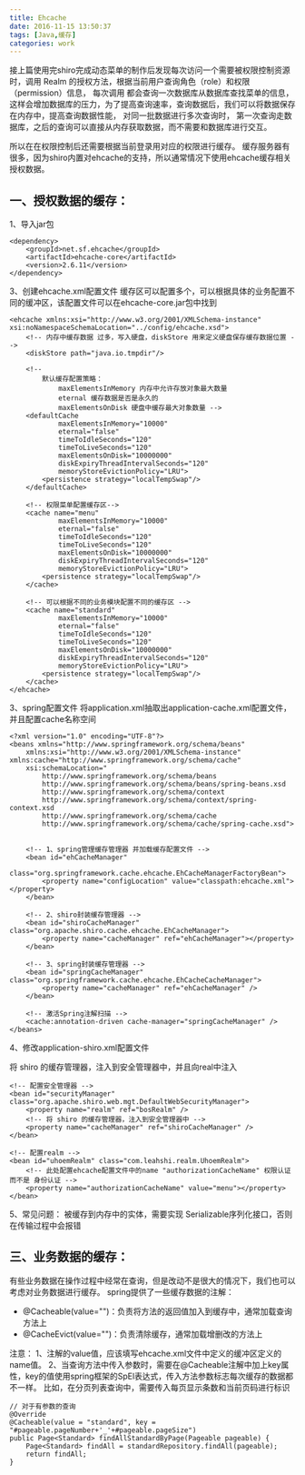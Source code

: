 ```yaml
---
title: Ehcache
date: 2016-11-15 13:50:37
tags: [Java,缓存]
categories: work
---
```


接上篇使用完shiro完成动态菜单的制作后发现每次访问一个需要被权限控制资源时，调用 Realm 的授权方法，根据当前用户查询角色（role）和权限（permission）信息，
每次调用 都会查询一次数据库从数据库查找菜单的信息，这样会增加数据库的压力，为了提高查询速率，查询数据后，我们可以将数据保存在内存中，提高查询数据性能，
对同一批数据进行多次查询时， 第一次查询走数据库，之后的查询可以直接从内存获取数据，而不需要和数据库进行交互。

所以在在权限控制后还需要根据当前登录用对应的权限进行缓存。 缓存服务器有很多，因为shiro内置对ehcache的支持，所以通常情况下使用ehcache缓存相关授权数据。

<!-- more--> 

## 一、授权数据的缓存：
1、导入jar包
```
<dependency>
	<groupId>net.sf.ehcache</groupId>
	<artifactId>ehcache-core</artifactId>
	<version>2.6.11</version>
</dependency>
```
 

3、创建ehcache.xml配置文件
缓存区可以配置多个，可以根据具体的业务配置不同的缓冲区，该配置文件可以在ehcache-core.jar包中找到
```
<ehcache xmlns:xsi="http://www.w3.org/2001/XMLSchema-instance" xsi:noNamespaceSchemaLocation="../config/ehcache.xsd">
    <!-- 内存中缓存数据 过多，写入硬盘，diskStore 用来定义硬盘保存缓存数据位置 -->
	<diskStore path="java.io.tmpdir"/>
    
	<!-- 
		默认缓存配置策略：
			maxElementsInMemory 内存中允许存放对象最大数量
			eternal 缓存数据是否是永久的
			maxElementsOnDisk 硬盘中缓存最大对象数量 -->
    <defaultCache
            maxElementsInMemory="10000"
            eternal="false"
            timeToIdleSeconds="120"
            timeToLiveSeconds="120"
            maxElementsOnDisk="10000000"
            diskExpiryThreadIntervalSeconds="120"
            memoryStoreEvictionPolicy="LRU">
        <persistence strategy="localTempSwap"/>
    </defaultCache>
    
	<!-- 权限菜单配置缓存区-->
    <cache name="menu" 
            maxElementsInMemory="10000"
            eternal="false"
            timeToIdleSeconds="120"
            timeToLiveSeconds="120"
            maxElementsOnDisk="10000000"
            diskExpiryThreadIntervalSeconds="120"
            memoryStoreEvictionPolicy="LRU">
        <persistence strategy="localTempSwap"/>
    </cache>
    
	<!-- 可以根据不同的业务模块配置不同的缓存区 -->
    <cache name="standard" 
            maxElementsInMemory="10000"
            eternal="false"
            timeToIdleSeconds="120"
            timeToLiveSeconds="120"
            maxElementsOnDisk="10000000"
            diskExpiryThreadIntervalSeconds="120"
            memoryStoreEvictionPolicy="LRU">
        <persistence strategy="localTempSwap"/>
    </cache>
</ehcache>

```
 
3、spring配置文件
将application.xml抽取出application-cache.xml配置文件，并且配置cache名称空间

```
<?xml version="1.0" encoding="UTF-8"?>
<beans xmlns="http://www.springframework.org/schema/beans"
	xmlns:xsi="http://www.w3.org/2001/XMLSchema-instance" xmlns:cache="http://www.springframework.org/schema/cache"
	xsi:schemaLocation="
		http://www.springframework.org/schema/beans 
		http://www.springframework.org/schema/beans/spring-beans.xsd
		http://www.springframework.org/schema/context 
		http://www.springframework.org/schema/context/spring-context.xsd
		http://www.springframework.org/schema/cache
		http://www.springframework.org/schema/cache/spring-cache.xsd">


	<!-- 1、spring管理缓存管理器 并加载缓存配置文件 -->
	<bean id="ehCacheManager"
		class="org.springframework.cache.ehcache.EhCacheManagerFactoryBean">
		<property name="configLocation" value="classpath:ehcache.xml"></property>
	</bean>

	<!-- 2、shiro封装缓存管理器 -->
	<bean id="shiroCacheManager" class="org.apache.shiro.cache.ehcache.EhCacheManager">
		<property name="cacheManager" ref="ehCacheManager"></property>
	</bean>

	<!-- 3、spring封装缓存管理器 -->
	<bean id="springCacheManager" class="org.springframework.cache.ehcache.EhCacheCacheManager">
		<property name="cacheManager" ref="ehCacheManager" />
	</bean>

	<!-- 激活Spring注解扫描 -->
	<cache:annotation-driven cache-manager="springCacheManager" />
</beans>
```
 
4、修改application-shiro.xml配置文件

将 shiro 的缓存管理器，注入到安全管理器中，并且向real中注入
```
<!-- 配置安全管理器 -->
<bean id="securityManager" class="org.apache.shiro.web.mgt.DefaultWebSecurityManager">
	<property name="realm" ref="bosRealm" />
	<!-- 将 shiro 的缓存管理器，注入到安全管理器中 -->
	<property name="cacheManager" ref="shiroCacheManager" />
</bean>

<!-- 配置realm -->
<bean id="uhoemRealm" class="com.leahshi.realm.UhoemRealm">
	<!-- 此处配置ehcache配置文件中的name "authorizationCacheName" 权限认证 而不是 身份认证 -->
	<property name="authorizationCacheName" value="menu"></property>
</bean>
```
 
5、常见问题：
被缓存到内存中的实体，需要实现 Serializable序列化接口，否则在传输过程中会报错

## 三、业务数据的缓存：
有些业务数据在操作过程中经常在查询，但是改动不是很大的情况下，我们也可以考虑对业务数据进行缓存。
spring提供了一些缓存数据的注解：
- @Cacheable(value="")：负责将方法的返回值加入到缓存中，通常加载查询方法上
- @CacheEvict(value="")：负责清除缓存，通常加载增删改的方法上

注意：
1、注解的value值，应该填写ehcache.xml文件中定义的缓冲区定义的name值。
2、当查询方法中传入参数时，需要在@Cacheable注解中加上key属性，key的值使用spring框架的SpEl表达式，传入方法参数标志每次缓存的数据都不一样。
比如，在分页列表查询中，需要传入每页显示条数和当前页码进行标识

```
// 对于有参数的查询
@Override
@Cacheable(value = "standard", key = "#pageable.pageNumber+'_'+#pageable.pageSize")
public Page<Standard> findAllStandardByPage(Pageable pageable) {
	Page<Standard> findAll = standardRepository.findAll(pageable);
	return findAll;
}
```


 
 
 
 
 
 
 
 













